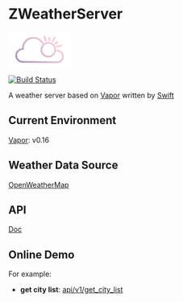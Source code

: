 # ZWeatherServer

![Logo](Logo.png)

[![Build Status](https://travis-ci.org/CaryZheng/ZWeatherServer.svg?branch=master)](https://travis-ci.org/CaryZheng/ZWeatherServer)

A weather server based on [Vapor](https://github.com/qutheory/vapor) written by [Swift](https://github.com/apple/swift)

## Current Environment

[Vapor](https://github.com/qutheory/vapor): v0.16

## Weather Data Source

[OpenWeatherMap](http://openweathermap.org/api)

## API

[Doc](Doc/README.md)

## Online Demo

For example:

* **get city list**: [api/v1/get_city_list](http://120.24.195.198/api/v1/get_city_list)
